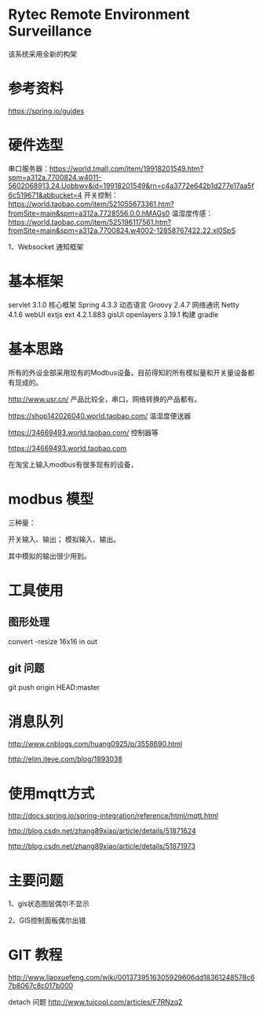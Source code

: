 Rytec Remote Environment Surveillance
======================================

该系统采用全新的构架

# 参考资料

https://spring.io/guides


# 硬件选型

串口服务器：https://world.tmall.com/item/19918201549.htm?spm=a312a.7700824.w4011-5602068913.24.Uobbwv&id=19918201549&rn=c4a3772e642b1d277e17aa5f6c519671&abbucket=4
开关控制：https://world.taobao.com/item/521055673361.htm?fromSite=main&spm=a312a.7728556.0.0.hMAGs0
温湿度传感：https://world.taobao.com/item/525196117561.htm?fromSite=main&spm=a312a.7700824.w4002-12858767422.22.xl0SpS

1、Websocket 通知框架

# 基本框架

servlet    3.1.0
核心框架    Spring 4.3.3
动态语言    Groovy 2.4.7
网络通讯    Netty 4.1.6
webUI      extjs ext 4.2.1.883
gisUI      openlayers 3.19.1
构建       gradle


# 基本思路

所有的外设全部采用现有的Modbus设备。目前得知的所有模拟量和开关量设备都有现成的。

http://www.usr.cn/
产品比较全，串口，网络转换的产品都有。

https://shop142026040.world.taobao.com/
温湿度便送器

https://34669493.world.taobao.com/
控制器等

https://34669493.world.taobao.com

在淘宝上输入modbus有很多现有的设备，

# modbus 模型

三种量：

开关输入、输出；
模拟输入、输出。

其中模拟的输出很少用到。


# 工具使用

## 图形处理

convert -resize 16x16 in out

## git 问题

git push origin HEAD:master

# 消息队列
http://www.cnblogs.com/huang0925/p/3558690.html

http://elim.iteye.com/blog/1893038

# 使用mqtt方式

http://docs.spring.io/spring-integration/reference/html/mqtt.html

http://blog.csdn.net/zhang89xiao/article/details/51871624

http://blog.csdn.net/zhang89xiao/article/details/51871973

# 主要问题
1、gis状态图层偶尔不显示

2、GIS控制面板偶尔出错

# GIT 教程

http://www.liaoxuefeng.com/wiki/0013739516305929606dd18361248578c67b8067c8c017b000

detach 问题 http://www.tuicool.com/articles/F7RNzq2






